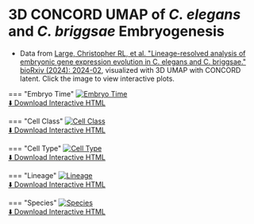 # 3D CONCORD UMAP of *C. elegans* and *C. briggsae* Embryogenesis

* Data from [Large, Christopher RL, et al. "Lineage-resolved analysis of embryonic gene expression evolution in C. elegans and C. briggsae." bioRxiv (2024): 2024-02](https://www.biorxiv.org/content/10.1101/2024.02.03.578695v1.abstract), visualized with 3D UMAP with CONCORD latent. Click the image to view interactive plots.

=== "Embryo Time"
    <a href="../cbce/cbce_embryotime.html" target="_blank">
        <img src="../cbce/cbce_embryotime.png" alt="Embryo Time">
    </a>  
    <a href="../cbce/cbce_embryotime.html" target="_blank">⬇️ Download Interactive HTML</a>

=== "Cell Class"
    <a href="../cbce/cbce_broad.html" target="_blank">
        <img src="../cbce/cbce_broad.png" alt="Cell Class">
    </a>  
    <a href="../cbce/cbce_broad.html" target="_blank">⬇️ Download Interactive HTML</a>

=== "Cell Type"
    <a href="../cbce/cbce_celltype.html" target="_blank">
        <img src="../cbce/cbce_celltype.png" alt="Cell Type">
    </a>  
    <a href="../cbce/cbce_celltype.html" target="_blank">⬇️ Download Interactive HTML</a>

=== "Lineage"
    <a href="../cbce/cbce_lineage.html" target="_blank">
        <img src="../cbce/cbce_lineage.png" alt="Lineage">
    </a>  
    <a href="../cbce/cbce_lineage.html" target="_blank">⬇️ Download Interactive HTML</a>

=== "Species"
    <a href="../cbce/cbce_species.html" target="_blank">
        <img src="../cbce/cbce_species.png" alt="Species">
    </a>  
    <a href="../cbce/cbce_species.html" target="_blank">⬇️ Download Interactive HTML</a>
